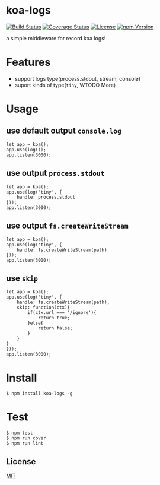 # koa-logs

[![Build Status](https://travis-ci.org/hardog/koa-logs.svg?branch=v2)](https://travis-ci.org/hardog/koa-logs)
[![Coverage Status](https://img.shields.io/codecov/c/github/hardog/koa-logs/v2.svg)](https://codecov.io/github/hardog/koa-logs/branch/v2)
[![License](https://img.shields.io/npm/l/koa-logs.svg)](https://www.npmjs.com/package/koa-logs)
[![npm Version](https://img.shields.io/npm/v/koa-logs.svg)](https://www.npmjs.com/package/koa-logs)

a simple middleware for record koa logs!


# Features

- support logs type(process.stdout, stream, console)
- suport kinds of type(`tiny`, WTODO More)


# Usage

## use default output `console.log`

```
let app = koa();
app.use(log());
app.listen(3000);
```
## use output `process.stdout`

```
let app = koa();
app.use(log('tiny', {
    handle: process.stdout
}));
app.listen(3000);
```

## use output `fs.createWriteStream`

```
let app = koa();
app.use(log('tiny', {
    handle: fs.createWriteStream(path)
}));
app.listen(3000);
```

## use `skip`

```
let app = koa();
app.use(log('tiny', {
    handle: fs.createWriteStream(path),
    skip: function(ctx){
        if(ctx.url === '/ignore'){
            return true;
        }else{
            return false;
        }
    }
}
}));
app.listen(3000);
```


# Install

```
$ npm install koa-logs -g
```

# Test

```
$ npm test
$ npm run cover
$ npm run lint
```

## License

[MIT](https://github.com/hardog/koa-logs/blob/master/LICENSE)